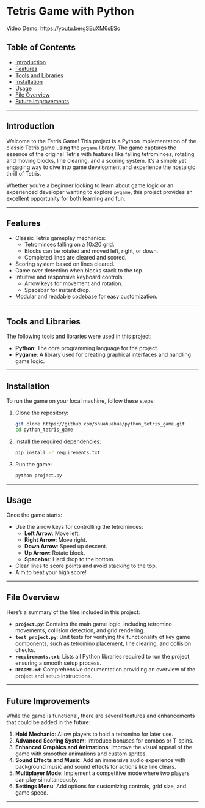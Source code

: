 # Tetris Game with Python
Video Demo: https://youtu.be/gSBuXM6sESo

## Table of Contents
- [Introduction](#introduction)
- [Features](#features)
- [Tools and Libraries](#tools-and-libraries)
- [Installation](#installation)
- [Usage](#usage)
- [File Overview](#file-overview)
- [Future Improvements](#future-improvements)

---

## Introduction
Welcome to the Tetris Game! This project is a Python implementation of the classic Tetris game using the `pygame` library. The game captures the essence of the original Tetris with features like falling tetrominoes, rotating and moving blocks, line clearing, and a scoring system. It’s a simple yet engaging way to dive into game development and experience the nostalgic thrill of Tetris.

Whether you’re a beginner looking to learn about game logic or an experienced developer wanting to explore `pygame`, this project provides an excellent opportunity for both learning and fun.

---

## Features
- Classic Tetris gameplay mechanics:
  - Tetrominoes falling on a 10x20 grid.
  - Blocks can be rotated and moved left, right, or down.
  - Completed lines are cleared and scored.
- Scoring system based on lines cleared.
- Game over detection when blocks stack to the top.
- Intuitive and responsive keyboard controls:
  - Arrow keys for movement and rotation.
  - Spacebar for instant drop.
- Modular and readable codebase for easy customization.

---

## Tools and Libraries
The following tools and libraries were used in this project:
- **Python**: The core programming language for the project.
- **Pygame**: A library used for creating graphical interfaces and handling game logic.

---

## Installation
To run the game on your local machine, follow these steps:

1. Clone the repository:
    ```bash
    git clone https://github.com/shuahuahua/python_tetris_game.git
    cd python_tetris_game
    ```

2. Install the required dependencies:
    ```bash
    pip install -r requirements.txt
    ```

3. Run the game:
    ```bash
    python project.py
    ```

---

## Usage
Once the game starts:
- Use the arrow keys for controlling the tetrominoes:
  - **Left Arrow**: Move left.
  - **Right Arrow**: Move right.
  - **Down Arrow**: Speed up descent.
  - **Up Arrow**: Rotate block.
  - **Spacebar**: Hard drop to the bottom.
- Clear lines to score points and avoid stacking to the top.
- Aim to beat your high score!

---

## File Overview
Here’s a summary of the files included in this project:

- **`project.py`**: Contains the main game logic, including tetromino movements, collision detection, and grid rendering.
- **`test_project.py`**: Unit tests for verifying the functionality of key game components, such as tetromino placement, line clearing, and collision checks.
- **`requirements.txt`**: Lists all Python libraries required to run the project, ensuring a smooth setup process.
- **`README.md`**: Comprehensive documentation providing an overview of the project and setup instructions.

---

## Future Improvements
While the game is functional, there are several features and enhancements that could be added in the future:
1. **Hold Mechanic**: Allow players to hold a tetromino for later use.
2. **Advanced Scoring System**: Introduce bonuses for combos or T-spins.
3. **Enhanced Graphics and Animations**: Improve the visual appeal of the game with smoother animations and custom sprites.
4. **Sound Effects and Music**: Add an immersive audio experience with background music and sound effects for actions like line clears.
5. **Multiplayer Mode**: Implement a competitive mode where two players can play simultaneously.
6. **Settings Menu**: Add options for customizing controls, grid size, and game speed.

---
